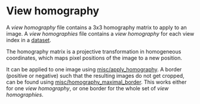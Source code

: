 # View homography

A _view homography_ file contains a 3x3 homography matrix to apply to an image. A _view homographies_ file contains a _view homography_ for each view index in a [dataset](dataset.html).

The homography matrix is a projective transformation in homogeneous coordinates, which maps pixel positions of the image to a new position.

It can be applied to one image using [misc/apply\_homography](../tools/misc/apply_homography.html). A border (positive or negative) such that the resulting images do not get cropped, can be found using [misc/homography\_maximal\_border](../tools/misc/homography_maximal_border.html). This works either for one _view homography_, or one border for the whole set of _view homographies_.
